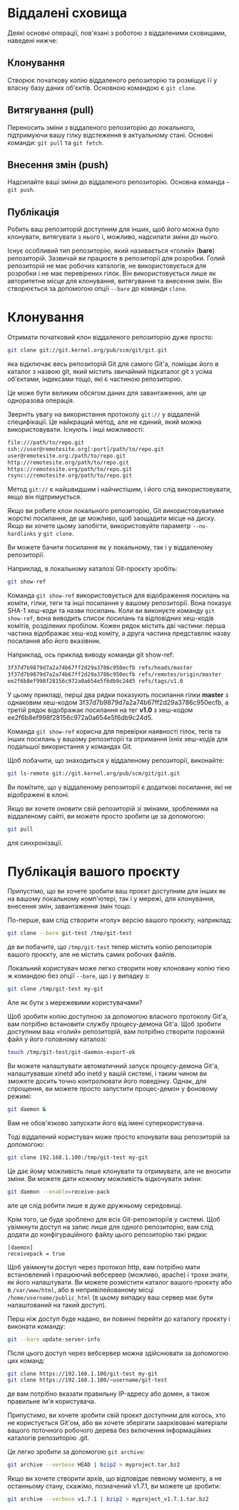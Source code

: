 # Віддалені сховища

Деякі основні операції, пов'язані з роботою з віддаленими сховищами, наведені нижче:

## Клонування
Створює початкову копію віддаленого репозиторію та розміщує
її у власну базу даних об'єктів. Основною командою є `git clone`.
## Витягування (pull)
Переносить зміни з віддаленого репозиторію до локального,
підтримуючи вашу гілку відстеження в актуальному стані.
Основні команди: `git pull` та `git fetch`. 
## Внесення змін (push)
Надсилайте ваші зміни до віддаленого репозиторію.
Основна команда - `git push`. 
## Публікація
Робить ваш репозиторій доступним для інших, щоб його можна було клонувати,
витягувати з нього і, можливо, надсилати зміни до нього.

Існує особливий тип репозиторію, який називається «голий» (__bare__) репозиторій.
Зазвичай ви працюєте в репозиторії для розробки. Голий репозиторій не має
робочих каталогів, не використовується для розробки і не має перевірених гілок.
Він використовується лише як авторитетне місце для клонування, витягування та
внесення змін. Він створюється за допомогою опції `--bare` до команди `clone`.

# Клонування

Отримати початковий клон віддаленого репозиторію дуже просто:
```bash
git clone git://git.kernel.org/pub/scm/git/git.git
```
яка відключає весь репозиторій Git для самого Git'а, поміщає його в каталог з назвою git,
який містить звичайний підкаталог.git з усіма об'єктами, індексами тощо, які є частиною репозиторію.

Це може бути великим обсягом даних для завантаження, але це одноразова операція.

Зверніть увагу на використання протоколу `git://`  у віддаленій специфікації.
Це найкращий метод, але не єдиний, який можна використовувати. Існують і інші можливості:
```bash
file:///path/to/repo.git
ssh://user@remotesite.org[:port]/path/to/repo.git
user@remotesite.org:/path/to/repo.git
ht‌tp://remotesite.org/path/to/repo.git
ht‌tps://remotesite.org/path/to/repo.git
rsync://remotesite.org/path/to/repo.git
```
Метод `git://` є найшвидшим і найчистішим, і його слід використовувати, якщо він підтримується.

Якщо ви робите клон локального репозиторію, Git використовуватиме жорсткі посилання,
де це можливо, щоб заощадити місце на диску. Якщо ви хочете цьому запобігти,
використовуйте параметр `--no-hardlinks` у `git clone`.

Ви можете бачити посилання як у локальному, так і у віддаленому репозиторії.

Наприклад, в локальному каталозі Git-проєкту зробіть:
```bash
git show-ref
```

Команда `git show-ref` використовується для відображення посилань на коміти,
гілки, теги та інші посилання у вашому репозиторії. Вона показує SHA-1 хеш-коди та назви посилань.
Коли ви виконуєте команду `git show-ref`, вона виводить список посилань
та відповідних хеш-кодів комітів, розділених пробілом. Кожен рядок містить
дві частини: перша частина відображає хеш-код коміту, а друга частина представляє
назву посилання або його вказівник.

Наприклад, ось приклад виводу команди git show-ref:
```bash
3f37d7b9879d7a2a74b67ff2d29a3786c950ecfb refs/heads/master
3f37d7b9879d7a2a74b67ff2d29a3786c950ecfb refs/remotes/origin/master
ee2f6b8ef998f28156c972a0a654e5f6db9c24d5 refs/tags/v1.0
```
У цьому прикладі, перші два рядки показують посилання гілки __master__
з однаковим хеш-кодом 3f37d7b9879d7a2a74b67ff2d29a3786c950ecfb,
а третій рядок відображає посилання на тег __v1.0__ з хеш-кодом ee2f6b8ef998f28156c972a0a654e5f6db9c24d5.

Команда `git show-ref` корисна для перевірки наявності гілок,
тегів та інших посилань у вашому репозиторії та отримання їхніх
хеш-кодів для подальшої використання у командах Git.


Щоб побачити, що знаходиться у віддаленому репозиторії, виконайте:
```bash
git ls-remote git://git.kernel.org/pub/scm/git/git.git
```

Ви помітите, що у віддаленому репозиторії є додаткові посилання, які не відображені в клоні.

Якщо ви хочете оновити свій репозиторій зі змінами, зробленими на віддаленому сайті,
ви можете просто зробити це за допомогою:
```bash
git pull
```
для синхронізації.

# Публікація вашого проєкту

Припустімо, що ви хочете зробити ваш проєкт доступним для інших як на вашому локальному комп'ютері,
так і у мережі, для клонування, внесення змін, завантаження змін тощо.

По-перше, вам слід створити «голу» версію вашого проєкту, наприклад:
```bash
git clone --bare git-test /tmp/git-test
```
де ви побачите, що `/tmp/git-test` тепер містить копію репозиторія вашого проєкту,
але не містить самих робочих файлів.

Локальний користувач може легко створити нову клоновану копію тією ж командою без опції `--bare`,
що і у випадку з:
```bash
git clone /tmp/git-test my-git
```

Але як бути з мережевими користувачами?

Щоб зробити копію доступною за допомогою власного протоколу Git'а,
вам потрібно встановити службу процесу-демона Git'а.
Щоб зробити доступним ваш «голий» репозиторій, вам потрібно
створити порожній файл у його головному каталозі:
```bash
touch /tmp/git-test/git-daemon-export-ok
```

Ви можете налаштувати автоматичний запуск процесу-демона Git'а,
налаштувавши xinetd або inetd у вашій системі, і таким чином ви
зможете досить точно контролювати його поведінку. Однак, для спрощення,
ви можете просто запустити процес-демон у фоновому режимі: 
```bash
git daemon &
```
Вам не обов'язково запускати його від імені суперкористувача.

Тоді віддалений користувач може просто клонувати ваш репозиторій за допомогою:
```bash
git clone 192.168.1.100:/tmp/git-test my-git
```

Це дає йому можливість лише клонувати та отримувати,
але не вносити зміни. Ви можете дати кожному можливість відкочувати зміни:
```bash
git daemon --enable=receive-pack
```

але це слід робити лише в дуже дружньому середовищі.

Крім того, це буде зроблено для всіх Git-репозиторіїв у системі.
Щоб увімкнути доступ на запис лише для одного репозиторію,
вам слід додати до конфігураційного файлу цього репозиторію такі рядки: 
```
[daemon]
receivepack = true
```

Щоб увімкнути доступ через протокол http, вам потрібно мати встановлений
і працюючий вебсервер (можливо, apache) і трохи знати, як його налаштувати.
Ви можете розмістити каталог вашого проєкту або в `/var/www/html`, або в непривілейованому
місці `/home/username/public_html` (в цьому випадку ваш сервер має бути налаштований на такий доступ).

Перш ніж доступ буде надано, ви повинні перейти до каталогу проєкту і виконати команду:
```bash
git --bare update-server-info
```

Після цього доступ через вебсервер можна здійснювати за допомогою цих команд: 
```bash
git clone https://192.168.1.100/git-test my-git
git clone https://192.168.1.100/~username/git-test
```

де вам потрібно вказати правильну IP-адресу або домен, а також правильне ім'я користувача.

Припустимо, ви хочете зробити свій проєкт доступним для когось, хто не користується Git'ом,
або ви хочете зберігати заархівовані матеріали вашого поточного робочого дерева без включення
інформаційних каталогів репозиторію  .git.

Це легко зробити за допомогою `git archive`:
```bash
git archive --verbose HEAD | bzip2 > myproject.tar.bz2
```

Якщо ви хочете створити архів, що відповідає певному моменту,
а не останньому стану, скажімо, позначений v1.7.1, ви можете це зробити:
```bash
git archive --verbose v1.7.1 | bzip2 > myproject_v1.7.1.tar.bz2
```